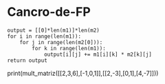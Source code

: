 # Cancro-de-FP
    output = [[0]*len(m1)]*len(m2)
    for i in range(len(m1)):
        for j in range(len(m2[0])):
            for k in range(len(m1)):    
                output[i][j] += m1[i][k] * m2[k][j]
    return output

print(mult_matriz([[2,3,6],[-1,0,1]],[[2,-3],[0,1],[4,-7]]))
